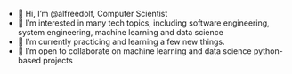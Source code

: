 - 👋 Hi, I’m @alfreedolf, Computer Scientist
- 👀 I’m interested in many tech topics, including software engineering, system engineering, machine learning and data science
- 🌱 I’m currently practicing and learning a few new things.
- 💞️ I’m open to collaborate on machine learning and data science python-based projects
<!---
alfreedolf/alfreedolf is a ✨ special ✨ repository because its `README.md` (this file) appears on your GitHub profile.
You can click the Preview link to take a look at your changes.
--->
